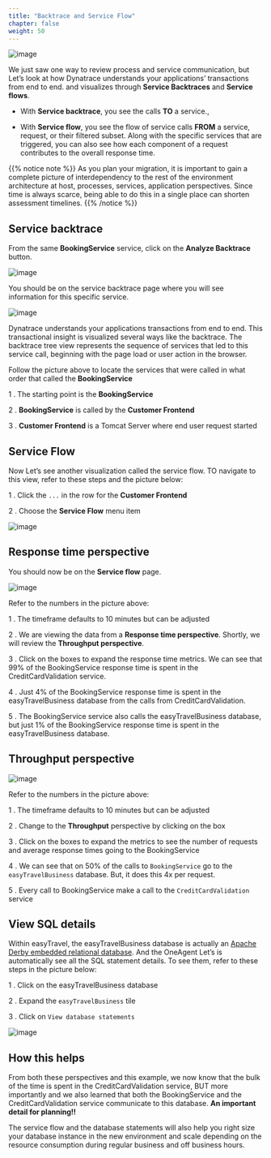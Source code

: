 ```yaml
---
title: "Backtrace and Service Flow"
chapter: false
weight: 50
---
```


![image](/images/florian.png)

We just saw one way to review process and service communication, but Let’s look at how Dynatrace understands your applications’ transactions from end to end. and visualizes through **Service Backtraces** and **Service flows**.

* With **Service backtrace**, you see the calls **TO** a service.,

* With **Service flow**, you see the flow of service calls **FROM** a service, request, or their filtered subset. Along with the specific services that are triggered, you can also see how each component of a request contributes to the overall response time.

{{% notice note %}}
As you plan your migration, it is important to gain a complete picture of interdependency to the rest of the environment architecture at host, processes, services, application perspectives. Since time is always scarce, being able to do this in a single place can shorten assessment timelines.
{{% /notice %}}

## Service backtrace

From the same **BookingService** service, click on the **Analyze Backtrace** button.

![image](/images/service-backtrace-arrow.png)

You should be on the service backtrace page where you will see information for this specific service.

![image](/images/service-backtrace.png)

Dynatrace understands your applications transactions from end to end. This transactional insight is visualized several ways like the backtrace. The backtrace tree view represents the sequence of services that led to this service call, beginning with the page load or user action in the browser.

Follow the picture above to locate the services that were called in what order that called the **BookingService**

1 . The starting point is the **BookingService**

2 . **BookingService** is called by the **Customer Frontend**

3 . **Customer Frontend** is a Tomcat Server where end user request started

## Service Flow

Now Let’s see another visualization called the service flow. TO navigate to this view, refer to these steps and the picture below:

1 . Click the `...` in the row for the **Customer Frontend**

2 . Choose the **Service Flow** menu item

![image](/images/service-backtrace-serviceflow.png)

## Response time perspective

You should now be on the **Service flow** page.

![image](/images/service-flow.png)

Refer to the numbers in the picture above:

1 . The timeframe defaults to 10 minutes but can be adjusted

2 . We are viewing the data from a **Response time perspective**. Shortly, we will review the **Throughput perspective**.

3 . Click on the boxes to expand the response time metrics. We can see that 99% of the BookingService response time is spent in the CreditCardValidation service.

4 . Just 4% of the BookingService response time is spent in the easyTravelBusiness database from the calls from CreditCardValidation.

5 . The BookingService service also calls the easyTravelBusiness database, but just 1% of the BookingService response time is spent in the easyTravelBusiness database.

## Throughput perspective

![image](/images/service-flow-tp.png)

Refer to the numbers in the picture above:

1 . The timeframe defaults to 10 minutes but can be adjusted

2 . Change to the **Throughput** perspective by clicking on the box

3 . Click on the boxes to expand the metrics to see the number of requests and average response times going to the BookingService

4 . We can see that on 50% of the calls to `BookingService` go to the `easyTravelBusiness` database. But, it does this 4x per request.

5 . Every call to BookingService make a call to the `CreditCardValidation` service

## View SQL details

Within easyTravel, the easyTravelBusiness database is actually an [Apache Derby embedded relational database](https://en.wikipedia.org/wiki/Apache_Derby). And the OneAgent Let’s is automatically see all the SQL statement details. To see them, refer to these steps in the picture below:

1 . Click on the easyTravelBusiness database

2 . Expand the `easyTravelBusiness` tile

3 . Click on `View database statements`

![image](/images/service-db.png)

## How this helps

From both these perspectives and this example, we now know that the bulk of the time is spent in the CreditCardValidation service, BUT more importantly and we also learned that both the BookingService and the CreditCardValidation service communicate to this database. **An important detail for planning!!**

The service flow and the database statements will also help you right size your database instance in the new environment and scale depending on the resource consumption during regular business and off business hours.
